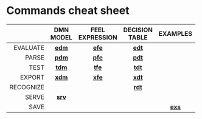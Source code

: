 # Commands cheat sheet

|           |        DMN<br/>MODEL         |     FEEL<br/>EXPRESSION      |      DECISION</br>TABLE      |           EXAMPLES           |
|----------:|:----------------------------:|:----------------------------:|:----------------------------:|:----------------------------:|
|  EVALUATE | [**edm**](subcommand-edm.md) | [**efe**](subcommand-efe.md) | [**edt**](subcommand-edt.md) |                              | 
|     PARSE | [**pdm**](subcommand-pdm.md) | [**pfe**](subcommand-pfe.md) | [**pdt**](subcommand-pdt.md) |                              |
|      TEST | [**tdm**](subcommand-tdm.md) | [**tfe**](subcommand-tfe.md) | [**tdt**](subcommand-tdt.md) |                              |
|    EXPORT | [**xdm**](subcommand-xdm.md) | [**xfe**](subcommand-xfe.md) | [**xdt**](subcommand-xdt.md) |                              |
| RECOGNIZE |                              |                              | [**rdt**](subcommand-rdt.md) |                              |
|     SERVE | [**srv**](subcommand-srv.md) |                              |                              |                              |
|      SAVE |                              |                              |                              | [**exs**](subcommand-exs.md) |
